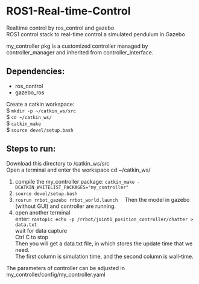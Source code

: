 # ROS1-Real-time-Control <br>
Realtime control by ros_control and gazebo <br>
ROS1 control stack to real-time control a simulated pendulum in Gazebo <br>


my_controller pkg is a customized controller managed by controller_manager and inherited from controller_interface. <br>

## Dependencies:
- ros_control <br>
- gazebo_ros  <br>

Create a catkin workspace: <br>
$ `mkdir -p ~/catkin_ws/src`<br>
$ `cd ~/catkin_ws/`<br>
$ `catkin_make`<br>
$ `source devel/setup.bash`<br>



## Steps to run:
Download this directory to  /catkin_ws/src<br>
Open a terminal and enter the workspace   cd ~/catkin_ws/<br>
1. compile the my_controller package: `catkin_make -DCATKIN_WHITELIST_PACKAGES="my_controller"` <br>            
2. `source devel/setup.bash`<br>
3. `rosrun rrbot_gazebo rrbot_world.launch  `        Then the model in gazebo (without GUI) and controller are running.<br>
4. open another terminal<br>
enter: `rostopic echo -p /rrbot/joint1_position_controller/chatter > data.txt`<br>
wait for data capture<br>
Ctrl C to stop<br>
Then you will get a data.txt file, in which stores the update time that we need.<br>
The first column is simulation time, and the second column is wall-time.<br>


The parameters of controller can be adjusted in my_controller/config/my_controller.yaml<br>
